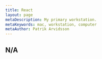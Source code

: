 ```yaml
---
title: React
layout: page
metaDescription: My primary workstation.
metaKeywords: mac, workstation, computer
metaAuthor: Patrik Arvidsson
---
```


## N/A
